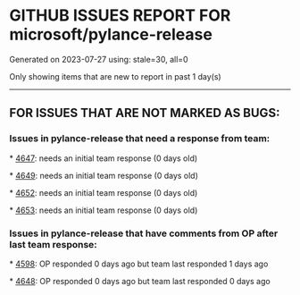 
# GITHUB ISSUES REPORT FOR microsoft/pylance-release


Generated on 2023-07-27 using: stale=30, all=0


Only showing items that are new to report in past 1 day(s)


---

## FOR ISSUES THAT ARE NOT MARKED AS BUGS:


### Issues in pylance-release that need a response from team:


\* [4647](https://github.com/microsoft/pylance-release/issues/4647 "Relative auto-import top level"): needs an initial team response (0 days old)

\* [4649](https://github.com/microsoft/pylance-release/issues/4649 "No suggestions for TypedDict value with Union[Literal, None] type annotation"): needs an initial team response (0 days old)

\* [4652](https://github.com/microsoft/pylance-release/issues/4652 "Code completion for magic method signatures after typing `def __`"): needs an initial team response (0 days old)

\* [4653](https://github.com/microsoft/pylance-release/issues/4653 "Unexpected &quot;importSourceResolveFailure&quot;"): needs an initial team response (0 days old)

### Issues in pylance-release that have comments from OP after last team response:


\* [4598](https://github.com/microsoft/pylance-release/issues/4598 "FATAL ERROR: MarkCompactCollector: young object promotion failed Allocation failed - JavaScript heap out of memory"): OP responded 0 days ago but team last responded 1 days ago

\* [4648](https://github.com/microsoft/pylance-release/issues/4648 "Importing SynapseML doesn't work"): OP responded 0 days ago but team last responded 0 days ago

